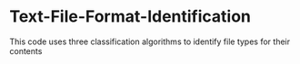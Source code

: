 # Text-File-Format-Identification
This code uses three classification algorithms to identify file types for their contents

